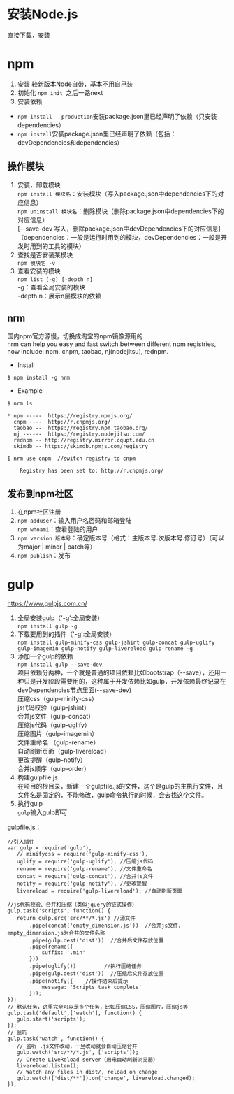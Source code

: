 # 安装Node.js
直接下载，安装

# npm
1. 安装
较新版本Node自带，基本不用自己装
1. 初始化
`npm init `之后一路next
1. 安装依赖
- `npm install --production`安装package.json里已经声明了依赖（只安装dependencies）
- `npm install`安装package.json里已经声明了依赖（包括：devDependencies和dependencies）

## 操作模块
1. 安装，卸载模块  
`npm install 模块名`：安装模块（写入package.json中dependencies下的对应信息）  
`npm uninstall 模块名`：删除模块（删除package.json中dependencies下的对应信息）  
[--save-dev 写入，删除package.json中devDependencies下的对应信息]  
（dependencies：一般是运行时用到的模块，devDependencies：一般是开发时用到的工具的模块）
1. 查找是否安装某模块  
`npm 模块名 -v`
1. 查看安装的模块  
`npm list [-g] [-depth n]`  
-g：查看全局安装的模块  
-depth n：展示n层模块的依赖



## nrm
国内npm官方源慢，切换成淘宝的npm镜像源用的  
nrm can help you easy and fast switch between different npm registries, now include: npm, cnpm, taobao, nj(nodejitsu), rednpm.

- Install

```$ npm install -g nrm```

- Example

```
$ nrm ls
 
* npm -----  https://registry.npmjs.org/
  cnpm ----  http://r.cnpmjs.org/
  taobao --  https://registry.npm.taobao.org/
  nj ------  https://registry.nodejitsu.com/
  rednpm -- http://registry.mirror.cqupt.edu.cn
  skimdb -- https://skimdb.npmjs.com/registry
```
```
$ nrm use cnpm  //switch registry to cnpm
 
    Registry has been set to: http://r.cnpmjs.org/
```

## 发布到npm社区
1. 在npm社区注册
2. ```npm adduser```：输入用户名密码和邮箱登陆  
```npm whoami```：查看登陆的用户
4. ```npm version 版本号```：确定版本号（格式：主版本号.次版本号.修订号）（可以为major | minor | patch等）
5. ```npm publish```：发布


# gulp
https://www.gulpjs.com.cn/

1. 全局安装gulp（'-g':全局安装）  
`npm install gulp -g`
1. 下载要用到的插件（'-g':全局安装）  
`npm install gulp-minify-css gulp-jshint gulp-concat gulp-uglify gulp-imagemin gulp-notify gulp-livereload gulp-rename -g`  
1. 添加一个gulp的依赖  
`npm install gulp --save-dev`  
项目依赖分两种，一个就是普通的项目依赖比如bootstrap（--save），还用一种只是开发阶段需要用的，这种属于开发依赖比如gulp，开发依赖最终记录在devDependencies节点里面(--save-dev)  
压缩css（gulp-minify-css）  
js代码校验（gulp-jshint）  
合并js文件（gulp-concat）  
压缩js代码（gulp-uglify）  
压缩图片（gulp-imagemin）  
文件重命名 （gulp-rename）  
自动刷新页面（gulp-livereload）  
更改提醒（gulp-notify）  
合并js顺序（gulp-order）  
1. 构建gulpfile.js  
在项目的根目录，新建一个gulpfile.js的文件，这个是gulp的主执行文件，且文件名是固定的，不能修改，gulp命令执行的时候，会去找这个文件。
1. 执行gulp  
`gulp`输入gulp即可  

gulpfile.js：
```
//引入插件
var gulp = require('gulp'),
   // minifycss = require('gulp-minify-css'),
   uglify = require('gulp-uglify'), //压缩js代码
   rename = require('gulp-rename'), //文件重命名
   concat = require('gulp-concat'), //合并js文件
   notify = require('gulp-notify'), //更改提醒
   livereload = require('gulp-livereload'); //自动刷新页面

//js代码校验、合并和压缩（类似jquery的链式操作）
gulp.task('scripts', function() {
   return gulp.src('src/**/*.js') //源文件
       .pipe(concat('empty_dimension.js'))  //合并js文件，empty_dimension.js为合并的文件名称
       .pipe(gulp.dest('dist'))  //合并后文件存放位置
       .pipe(rename({
           suffix: '.min'
       }))
       .pipe(uglify())         //执行压缩任务
       .pipe(gulp.dest('dist'))  //压缩后文件存放位置
       .pipe(notify({    //操作结束后提示
           message: 'Scripts task complete'
       }));
});
// 默认任务，这里完全可以是多个任务，比如压缩CSS，压缩图片，压缩js等
gulp.task('default',['watch'], function() {
   gulp.start('scripts');
});
// 监听
gulp.task('watch', function() {
   // 监听 .js文件改动，一旦改动就会自动压缩合并
   gulp.watch('src/**/*.js', ['scripts']);
   // Create LiveReload server（用来自动刷新浏览器）
   livereload.listen();
   // Watch any files in dist/, reload on change
   gulp.watch(['dist/**']).on('change', livereload.changed);
});
```


